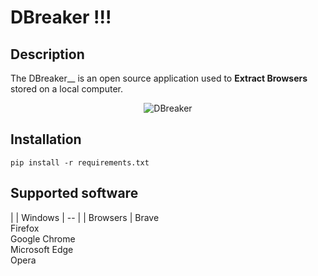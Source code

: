 __DBreaker !!!__
==

Description
----
The DBreaker__ is an open source application used to __Extract Browsers__ stored on a local computer. 

<p align="center"><img src="" alt="DBreaker"></p>


Installation
----
```
pip install -r requirements.txt
```

Supported software
----

|  | Windows 
| -- |
| Browsers |  Brave<br> Firefox<br> Google Chrome<br> Microsoft Edge<br> Opera<br>
